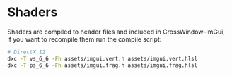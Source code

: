 # Shaders

Shaders are compiled to header files and included in CrossWindow-ImGui, if you want to recompile them run the compile script:

```bash
# DirectX 12
dxc -T vs_6_6 -Fh assets/imgui.vert.h assets/imgui.vert.hlsl
dxc -T ps_6_6 -Fh assets/imgui.frag.h assets/imgui.frag.hlsl
```